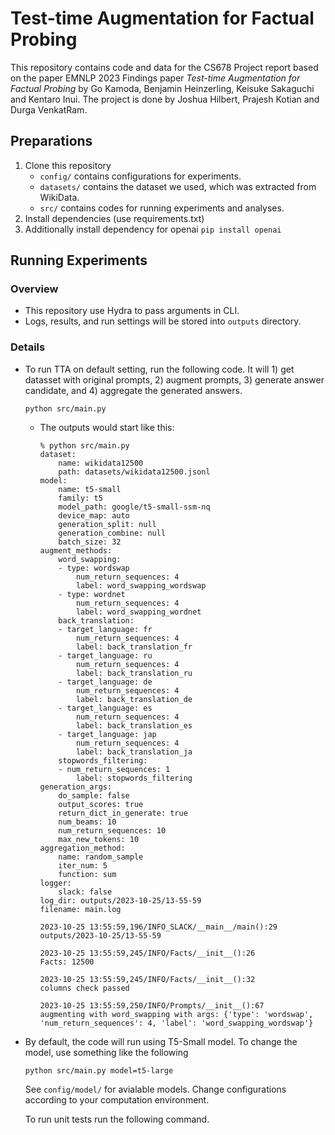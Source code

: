 # Test-time Augmentation for Factual Probing


This repository contains code and data for the CS678 Project report based on the paper EMNLP 2023 Findings paper *Test-time Augmentation for Factual Probing* by Go Kamoda, Benjamin Heinzerling, Keisuke Sakaguchi and Kentaro Inui. The project is done by Joshua Hilbert, Prajesh Kotian and Durga VenkatRam.

## Preparations
1. Clone this repository
   - `config/` contains configurations for experiments.
   - `datasets/` contains the dataset we used, which was extracted from WikiData.
   - `src/` contains codes for running experiments and analyses.
2. Install dependencies (use requirements.txt)
3. Additionally install dependency for openai `pip install openai`

## Running Experiments
### Overview
- This repository use Hydra to pass arguments in CLI.
- Logs, results, and run settings will be stored into `outputs` directory.

### Details
- To run TTA on default setting, run the following code. It will 1) get datasset with original prompts, 2) augment prompts, 3) generate answer candidate, and 4) aggregate the generated answers.
  ```
  python src/main.py
  ```
  - The outputs would start like this:
    ```
    % python src/main.py
    dataset:
        name: wikidata12500
        path: datasets/wikidata12500.jsonl
    model:
        name: t5-small
        family: t5
        model_path: google/t5-small-ssm-nq
        device_map: auto
        generation_split: null
        generation_combine: null
        batch_size: 32
    augment_methods:
        word_swapping:
        - type: wordswap
            num_return_sequences: 4
            label: word_swapping_wordswap
        - type: wordnet
            num_return_sequences: 4
            label: word_swapping_wordnet
        back_translation:
        - target_language: fr
            num_return_sequences: 4
            label: back_translation_fr
        - target_language: ru
            num_return_sequences: 4
            label: back_translation_ru
        - target_language: de
            num_return_sequences: 4
            label: back_translation_de
        - target_language: es
            num_return_sequences: 4
            label: back_translation_es
        - target_language: jap
            num_return_sequences: 4
            label: back_translation_ja
        stopwords_filtering:
        - num_return_sequences: 1
            label: stopwords_filtering
    generation_args:
        do_sample: false
        output_scores: true
        return_dict_in_generate: true
        num_beams: 10
        num_return_sequences: 10
        max_new_tokens: 10
    aggregation_method:
        name: random_sample
        iter_num: 5
        function: sum
    logger:
        slack: false
    log_dir: outputs/2023-10-25/13-55-59
    filename: main.log

    2023-10-25 13:55:59,196/INFO_SLACK/__main__/main():29
    outputs/2023-10-25/13-55-59

    2023-10-25 13:55:59,245/INFO/Facts/__init__():26
    Facts: 12500

    2023-10-25 13:55:59,245/INFO/Facts/__init__():32
    columns check passed

    2023-10-25 13:55:59,250/INFO/Prompts/__init__():67
    augmenting with word_swapping with args: {'type': 'wordswap', 'num_return_sequences': 4, 'label': 'word_swapping_wordswap'}
    ```
- By default, the code will run using T5-Small model. To change the model, use something like the following
  ```
  python src/main.py model=t5-large
  ```
  See `config/model/` for avialable models. Change configurations according to your computation environment.

  To run unit tests run the following command.
  

